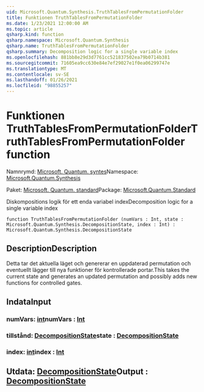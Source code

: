 ```yaml
---
uid: Microsoft.Quantum.Synthesis.TruthTablesFromPermutationFolder
title: Funktionen TruthTablesFromPermutationFolder
ms.date: 1/23/2021 12:00:00 AM
ms.topic: article
qsharp.kind: function
qsharp.namespace: Microsoft.Quantum.Synthesis
qsharp.name: TruthTablesFromPermutationFolder
qsharp.summary: Decomposition logic for a single variable index
ms.openlocfilehash: 881bb8e29d3d7761cc521837502ea79b0714b381
ms.sourcegitcommit: 71605ea9cc630e84e7ef29027e1f0ea06299747e
ms.translationtype: MT
ms.contentlocale: sv-SE
ms.lasthandoff: 01/26/2021
ms.locfileid: "98855257"
---
```

# <a name="truthtablesfrompermutationfolder-function"></a><span data-ttu-id="eef6e-102">Funktionen TruthTablesFromPermutationFolder</span><span class="sxs-lookup"><span data-stu-id="eef6e-102">TruthTablesFromPermutationFolder function</span></span>

<span data-ttu-id="eef6e-103">Namnrymd: [Microsoft. Quantum. syntes](xref:Microsoft.Quantum.Synthesis)</span><span class="sxs-lookup"><span data-stu-id="eef6e-103">Namespace: [Microsoft.Quantum.Synthesis](xref:Microsoft.Quantum.Synthesis)</span></span>

<span data-ttu-id="eef6e-104">Paket: [Microsoft. Quantum. standard](https://nuget.org/packages/Microsoft.Quantum.Standard)</span><span class="sxs-lookup"><span data-stu-id="eef6e-104">Package: [Microsoft.Quantum.Standard](https://nuget.org/packages/Microsoft.Quantum.Standard)</span></span>


<span data-ttu-id="eef6e-105">Diskompositions logik för ett enda variabel index</span><span class="sxs-lookup"><span data-stu-id="eef6e-105">Decomposition logic for a single variable index</span></span>

```qsharp
function TruthTablesFromPermutationFolder (numVars : Int, state : Microsoft.Quantum.Synthesis.DecompositionState, index : Int) : Microsoft.Quantum.Synthesis.DecompositionState
```


## <a name="description"></a><span data-ttu-id="eef6e-106">Description</span><span class="sxs-lookup"><span data-stu-id="eef6e-106">Description</span></span>

<span data-ttu-id="eef6e-107">Detta tar det aktuella läget och genererar en uppdaterad permutation och eventuellt lägger till nya funktioner för kontrollerade portar.</span><span class="sxs-lookup"><span data-stu-id="eef6e-107">This takes the current state and generates an updated permutation and possibly adds new functions for controlled gates.</span></span>

## <a name="input"></a><span data-ttu-id="eef6e-108">Indata</span><span class="sxs-lookup"><span data-stu-id="eef6e-108">Input</span></span>

### <a name="numvars--int"></a><span data-ttu-id="eef6e-109">numVars: [int](xref:microsoft.quantum.lang-ref.int)</span><span class="sxs-lookup"><span data-stu-id="eef6e-109">numVars : [Int](xref:microsoft.quantum.lang-ref.int)</span></span>




### <a name="state--decompositionstate"></a><span data-ttu-id="eef6e-110">tillstånd: [DecompositionState](xref:Microsoft.Quantum.Synthesis.DecompositionState)</span><span class="sxs-lookup"><span data-stu-id="eef6e-110">state : [DecompositionState](xref:Microsoft.Quantum.Synthesis.DecompositionState)</span></span>




### <a name="index--int"></a><span data-ttu-id="eef6e-111">index: [int](xref:microsoft.quantum.lang-ref.int)</span><span class="sxs-lookup"><span data-stu-id="eef6e-111">index : [Int](xref:microsoft.quantum.lang-ref.int)</span></span>





## <a name="output--decompositionstate"></a><span data-ttu-id="eef6e-112">Utdata: [DecompositionState](xref:Microsoft.Quantum.Synthesis.DecompositionState)</span><span class="sxs-lookup"><span data-stu-id="eef6e-112">Output : [DecompositionState](xref:Microsoft.Quantum.Synthesis.DecompositionState)</span></span>


